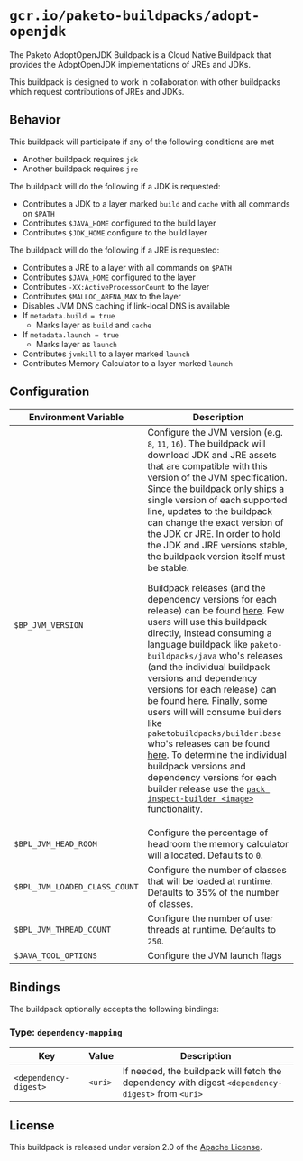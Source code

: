 # `gcr.io/paketo-buildpacks/adopt-openjdk`
The Paketo AdoptOpenJDK Buildpack is a Cloud Native Buildpack that provides the AdoptOpenJDK implementations of JREs and JDKs.

This buildpack is designed to work in collaboration with other buildpacks which request contributions of JREs and JDKs.

## Behavior
This buildpack will participate if any of the following conditions are met

* Another buildpack requires `jdk`
* Another buildpack requires `jre`

The buildpack will do the following if a JDK is requested:

* Contributes a JDK to a layer marked `build` and `cache` with all commands on `$PATH`
* Contributes `$JAVA_HOME` configured to the build layer
* Contributes `$JDK_HOME` configure to the build layer

The buildpack will do the following if a JRE is requested:

* Contributes a JRE to a layer with all commands on `$PATH`
* Contributes `$JAVA_HOME` configured to the layer
* Contributes `-XX:ActiveProcessorCount` to the layer
* Contributes `$MALLOC_ARENA_MAX` to the layer
* Disables JVM DNS caching if link-local DNS is available
* If `metadata.build = true`
  * Marks layer as `build` and `cache`
* If `metadata.launch = true`
  * Marks layer as `launch`
* Contributes `jvmkill` to a layer marked `launch`
* Contributes Memory Calculator to a layer marked `launch`

## Configuration
| Environment Variable | Description
| -------------------- | -----------
| `$BP_JVM_VERSION` | Configure the JVM version (e.g. `8`, `11`, `16`).  The buildpack will download JDK and JRE assets that are compatible with this version of the JVM specification.  Since the buildpack only ships a single version of each supported line, updates to the buildpack can change the exact version of the JDK or JRE.  In order to hold the JDK and JRE versions stable, the buildpack version itself must be stable.<p/><p/>Buildpack releases (and the dependency versions for each release) can be found [here][bpv].  Few users will use this buildpack directly, instead consuming a language buildpack like `paketo-buildpacks/java` who's releases (and the individual buildpack versions and dependency versions for each release) can be found [here](https://github.com/paketo-buildpacks/java/releases).  Finally, some users will will consume builders like `paketobuildpacks/builder:base` who's releases can be found [here](https://hub.docker.com/r/paketobuildpacks/builder/tags?page=1&name=base).  To determine the individual buildpack versions and dependency versions for each builder release use the [`pack inspect-builder <image>`](https://buildpacks.io/docs/reference/pack/pack_inspect-builder/) functionality.
| `$BPL_JVM_HEAD_ROOM` | Configure the percentage of headroom the memory calculator will allocated.  Defaults to `0`.
| `$BPL_JVM_LOADED_CLASS_COUNT` | Configure the number of classes that will be loaded at runtime.  Defaults to 35% of the number of classes.
| `$BPL_JVM_THREAD_COUNT` | Configure the number of user threads at runtime.  Defaults to `250`.
| `$JAVA_TOOL_OPTIONS` | Configure the JVM launch flags

[bpv]: https://github.com/paketo-buildpacks/adopt-openjdk/releases

## Bindings
The buildpack optionally accepts the following bindings:

### Type: `dependency-mapping`
|Key                   | Value   | Description
|----------------------|---------|------------
|`<dependency-digest>` | `<uri>` | If needed, the buildpack will fetch the dependency with digest `<dependency-digest>` from `<uri>`

## License
This buildpack is released under version 2.0 of the [Apache License][a].

[a]: http://www.apache.org/licenses/LICENSE-2.0

